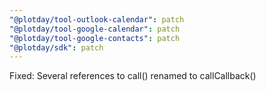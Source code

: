 ```yaml
---
"@plotday/tool-outlook-calendar": patch
"@plotday/tool-google-calendar": patch
"@plotday/tool-google-contacts": patch
"@plotday/sdk": patch
---
```


Fixed: Several references to call() renamed to callCallback()
